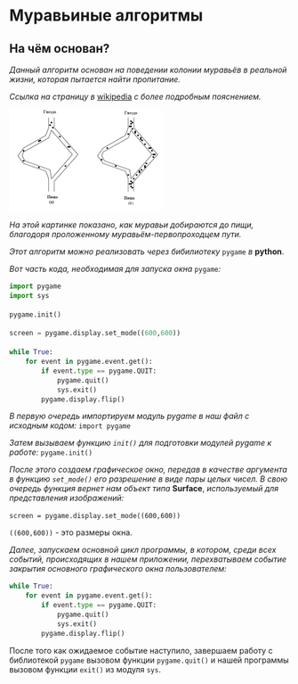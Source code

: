 # Муравьиные алгоритмы 
## На чём основан?
*Данный алгоритм основан на поведении колонии муравьёв в реальной жизни, которая пытается найти пропитание.*

*Ссылка на страницу в* [wikipedia](https://ru.wikipedia.org/wiki/%D0%9C%D1%83%D1%80%D0%B0%D0%B2%D1%8C%D0%B8%D0%BD%D1%8B%D0%B9_%D0%B0%D0%BB%D0%B3%D0%BE%D1%80%D0%B8%D1%82%D0%BC) *с более подробным пояснением.*

![Картинка с изображением муравьиного алгоритма](img/image.png)

*На этой картинке показано, как муравьи добираются до пищи, благодоря проложенному муравьём-первопроходцем пути.*

*Этот алгоритм можно реализовать через бибилиотеку* `pygame` *в* **python**.

*Вот часть кода, необходимая для запуска окна* `pygame`*:*

```python
import pygame
import sys

pygame.init()

screen = pygame.display.set_mode((600,600))

while True:
    for event in pygame.event.get():
        if event.type == pygame.QUIT:
            pygame.quit()
            sys.exit()
        pygame.display.flip()
```

*В первую очередь импортируем модуль pygame в наш файл с исходным кодом:*
`import pygame`

*Затем вызываем функцию `init()` для подготовки модулей pygame к работе:*
`pygame.init()`

*После этого создаем графическое окно, передав в качестве аргумента в функцию `set_mode()` его разрешение в виде пары целых чисел. В свою очередь функция вернет нам объект типа* **Surface**, *используемый для представления изображений:*

`screen = pygame.display.set_mode((600,600))`

`((600,600))` - это размеры окна.

*Далее, запускаем основной цикл программы, в котором, среди всех событий, происходящих в нашем приложении, перехватываем событие закрытия основного графического окна пользователем:*

```python
while True:
    for event in pygame.event.get():
        if event.type == pygame.QUIT:
            pygame.quit()
            sys.exit()
        pygame.display.flip()
```
После того как ожидаемое событие наступило, завершаем работу с библиотекой `pygame` вызовом функции `pygame.quit()` и нашей программы вызовом функции `exit()` из модуля `sys`.
